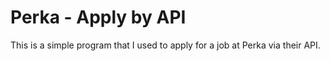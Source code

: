 # Perka - Apply by API
This is a simple program that I used to apply for a job at Perka via their API.
